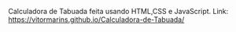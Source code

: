 Calculadora de Tabuada feita usando HTML,CSS e JavaScript. Link: https://vitormarins.github.io/Calculadora-de-Tabuada/
